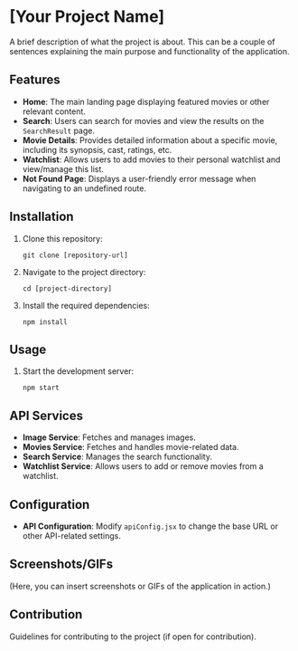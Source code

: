 
# [Your Project Name]

A brief description of what the project is about. This can be a couple of sentences explaining the main purpose and functionality of the application.

## Features

- **Home**: The main landing page displaying featured movies or other relevant content.
- **Search**: Users can search for movies and view the results on the `SearchResult` page.
- **Movie Details**: Provides detailed information about a specific movie, including its synopsis, cast, ratings, etc.
- **Watchlist**: Allows users to add movies to their personal watchlist and view/manage this list.
- **Not Found Page**: Displays a user-friendly error message when navigating to an undefined route.

## Installation

1. Clone this repository:
   ```
   git clone [repository-url]
   ```
2. Navigate to the project directory:
   ```
   cd [project-directory]
   ```
3. Install the required dependencies:
   ```
   npm install
   ```

## Usage

1. Start the development server:
   ```
   npm start
   ```

## API Services

- **Image Service**: Fetches and manages images.
- **Movies Service**: Fetches and handles movie-related data.
- **Search Service**: Manages the search functionality.
- **Watchlist Service**: Allows users to add or remove movies from a watchlist.

## Configuration

- **API Configuration**: Modify `apiConfig.jsx` to change the base URL or other API-related settings.

## Screenshots/GIFs

(Here, you can insert screenshots or GIFs of the application in action.)

## Contribution

Guidelines for contributing to the project (if open for contribution).

